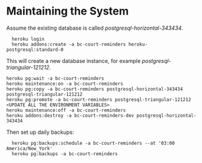 # Maintaining the System
Assume the existing database is called _postgresql-horizontal-343434_.
```
  heroku login
  heroku addons:create -a bc-court-reminders heroku-postgresql:standard-0
  ```
  This will create a new database instance, for example _postgresql-triangular-121212_.
  ```
  heroku pg:wait -a bc-court-reminders 
  heroku maintenance:on -a bc-court-reminders
  heroku pg:copy -a bc-court-reminders postgresql-horizontal-343434 postgresql-triangular-121212
  heroku pg:promote -a bc-court-reminders postgresql-triangular-121212
  <UPDATE ALL THE ENVIRONMENT VARIABLES>
  heroku maintenance:off -a bc-court-reminders
  heroku addons:destroy -a bc-court-reminders-dev postgresql-horizontal-343434
```
Then set up daily backups:
```
  heroku pg:backups:schedule -a bc-court-reminders --at '03:00 America/New_York'
  heroku pg:backups -a bc-court-reminders
```



